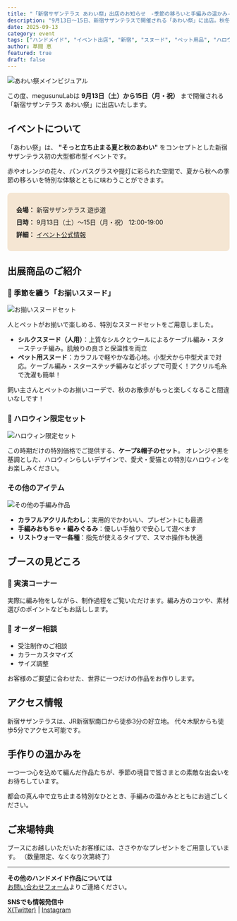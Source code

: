 ```yaml
---
title: "「新宿サザンテラス あわい祭」出店のお知らせ　-季節の移ろいと手編みの温かみ-"
description: "9月13日〜15日、新宿サザンテラスで開催される「あわい祭」に出店。秋冬向けスヌードやハロウィン限定セットなど、季節の手編み作品を展示販売します。"
date: 2025-09-13
category: event
tags: ["ハンドメイド", "イベント出店", "新宿", "スヌード", "ペット用品", "ハロウィン"]
author: 草間 恵
featured: true
draft: false
---
```


![あわい祭メインビジュアル](/images/events/awai-festival/main-visual.png)

この度、megusunuLabは **9月13日（土）から15日（月・祝）** まで開催される「新宿サザンテラス あわい祭」に出店いたします。

## イベントについて

「あわい祭」は、 **"そっと立ち止まる夏と秋のあわい"** をコンセプトとした新宿サザンテラス初の大型都市型イベントです。

赤やオレンジの花々、パンパスグラスや提灯に彩られた空間で、夏から秋への季節の移ろいを特別な体験とともに味わうことができます。

<div class="event-info">
<p><strong>会場：</strong> 新宿サザンテラス 遊歩道</p>
<p><strong>日時：</strong> 9月13日（土）〜15日（月・祝） 12:00-19:00</p>
<p><strong>詳細：</strong> <a href="https://prtimes.jp/main/html/rd/p/000000001.000169526.html" target="_blank" rel="noopener noreferrer">イベント公式情報</a></p>
</div>

## 出展商品のご紹介

### 🧣 季節を纏う「お揃いスヌード」

![お揃いスヌードセット](/images/events/awai-festival/matching-snoods.png)

人とペットがお揃いで楽しめる、特別なスヌードセットをご用意しました。

- **シルクスヌード（人用）**：上質なシルクとウールによるケーブル編み・スターステッチ編み。肌触りの良さと保温性を両立
- **ペット用スヌード**：カラフルで軽やかな着心地。小型犬から中型犬まで対応。ケーブル編み・スターステッチ編みなどポップで可愛く！アクリル毛糸で洗濯も簡単！

飼い主さんとペットのお揃いコーデで、秋のお散歩がもっと楽しくなること間違いなしです！

### 🎃 ハロウィン限定セット

![ハロウィン限定セット](/images/events/awai-festival/halloween-set.png)

この時期だけの特別価格でご提供する、**ケープ&帽子のセット**。
オレンジや黒を基調とした、ハロウィンらしいデザインで、愛犬・愛猫との特別なハロウィンをお楽しみください。

<!-- [TODO] 価格情報の  追加
- セット価格
- 単品価格
- サイズ展開
-->

### その他のアイテム

![その他の手編み作品](/images/events/awai-festival/other-items.png)

- **カラフルアクリルたわし**：実用的でかわいい、プレゼントにも最適
- **手編みおもちゃ・編みぐるみ**：優しい手触りで安心して遊べます
- **リストウォーマー各種**：指先が使えるタイプで、スマホ操作も快適

## ブースの見どころ

### 🧶 実演コーナー
実際に編み物をしながら、制作過程をご覧いただけます。編み方のコツや、素材選びのポイントなどもお話しします。

### 📝 オーダー相談
- 受注制作のご相談
- カラーカスタマイズ
- サイズ調整

お客様のご要望に合わせた、世界に一つだけの作品をお作りします。

## アクセス情報

新宿サザンテラスは、JR新宿駅南口から徒歩3分の好立地。
代々木駅からも徒歩5分でアクセス可能です。

<!-- [TODO] 地図画像の追加
- ブース位置の詳細
- 最寄り駅からのルート
-->

## 手作りの温かみを

一つ一つ心を込めて編んだ作品たちが、季節の境目で皆さまとの素敵な出会いをお待ちしています。

都会の真ん中で立ち止まる特別なひととき、手編みの温かみとともにお過ごしください。

## ご来場特典

ブースにお越しいただいたお客様には、ささやかなプレゼントをご用意しています。
（数量限定、なくなり次第終了）

<!-- [TODO] 特典内容の詳細
- プレゼントの内容
- 配布条件
-->

---

**その他のハンドメイド作品については**  
[お問い合わせフォーム](/#contact)よりご連絡ください。

**SNSでも情報発信中**  
[X(Twitter)](https://x.com/megusunu) | [Instagram](https://www.instagram.com/megusunu)

<style>
.event-info {
  background-color: #f5e6d3;
  padding: 20px;
  border-radius: 8px;
  margin: 20px 0;
}

.event-info p {
  margin: 8px 0;
}
</style>
